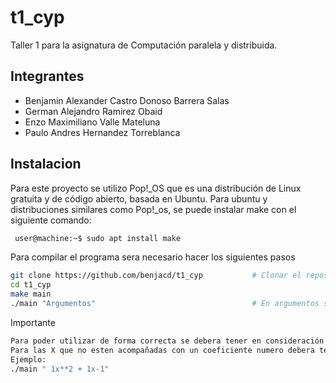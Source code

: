 # t1_cyp
Taller 1 para la asignatura de Computación paralela y distribuida. 

## Integrantes
- Benjamin Alexander Castro Donoso Barrera Salas
- German Alejandro Ramirez Obaid
- Enzo Maximiliano Valle Mateluna
- Paulo Andres Hernandez Torreblanca

## Instalacion

Para este proyecto se utilizo Pop!_OS que es una distribución de Linux gratuita y de código abierto, basada en Ubuntu.
Para ubuntu y distribuciones similares como Pop!_os, se puede instalar make con el siguiente comando:
```bash
 user@machine:~$ sudo apt install make
```

Para compilar el programa sera necesario hacer los siguientes pasos
```bash
git clone https://github.com/benjacd/t1_cyp           # Clonar el repositorio
cd t1_cyp
make main
./main "Argumentos"                                   # En argumentos se debera ingresar el polinomio
```

Importante
```bash
Para poder utilizar de forma correcta se debera tener en consideración la siguiente condición:
Para las X que no esten acompañadas con un coeficiente numero debera tener la forma 1x.
Ejemplo: 
./main " 1x**2 + 1x-1"
```


